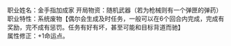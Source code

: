 职业姓名：金手指加成家
开局物资：随机武器（若为枪械则有一个弹匣的弹药）
职业特性：系统废物【偶尔会生成及时任务，一般可以在6个回合内完成，完成有奖励，完不成有惩罚。任务有好有坏，甚至可能和目标背道而驰】  
属性修正：+1命运点。